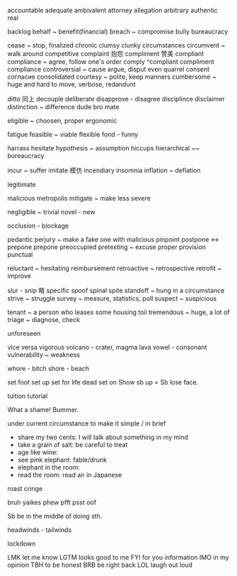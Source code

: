 

accountable
adequate
ambivalent
attorney
allegation
arbitrary
authentic real

backlog
behalf ~ benefit(financial)
breach ~ compromise
bully
bureaucracy



cease ~ stop, finalized
chronic
clumsy clunky
circumstances
circumvent ~ walk around
competitive
complaint 抱怨  compliment 赞美
compliant compliance ~ agree, follow one's order
comply ^compliant compliment compliance
controversial ~ cause argue, disput even quarrel
consent     согласие
consolidated
courtesy ~ polite, keep manners
cumbersome ~ huge and hard to move, verbose, redandunt

ditto    同上
decouple
deliberate
disapprove - disagree
disciplince
disclaimer
distinction ~ difference
dude bro mate

eligible ~ choosen, proper
ergonomic

fatigue
feasible ~ viable
flexible
fond - funny

harrass
hesitate
hypothesis ~ assumption
hiccups
hierarchical ~~ bureaucracy

incur ~ suffer
imitate  模仿
incendiary
insomnia
inflation ~ deflation


legitimate

malicious
metropolis
mitigate ~ make less severe

negligible ~ trivial
novel - new

occlusion - blockage

pedantic
perjury ~ make a fake one with malicious
pinpoint
postpone <-> prepone
prepone
preoccupied
pretexting ~ excuse
proper
provision
punctual

reluctant ~ hesitating
reimbursement
retroactive ~ retrospective
retrofit ~ improve

slur -
snip  略
specific
spoof
spinal
spite
standoff ~ hung in a circumstance
strive ~ struggle
survey ~ measure, statistics, poll
suspect ~ suspicious

tenant ~ a person who leases some housing
toil
tremendous ~ huge, a lot of
triage ~ diagnose, check


unforeseen

vice versa
vigorous
volcano - crater, magma lava
vowel - consonant
vulnerability ~ weakness

whore - bitch
shore - beach


set foot
set up
set for life
dead set on
Show sb up = Sb lose face.


tuition
tutorial

What a shame!
Bummer.

under current circumstance
to make it simple / in brief

* share my two cents: I will talk about something in my mind
* take a grain of salt: be careful to treat
* age like wine:
* see pink elephant: fable/drunk
* elephant in the room:
* read the room: read air in Japanese

roast
cringe

bruh yaikes
phew
pfft psst
oof


Sb be in the middle of doing sth.

headwinds - tailwinds

lockdown


LMK   let me know
LGTM  looks good to me
FYI   for you information
IMO   in my opinion
TBH   to be honest
BRB   be right back
LOL   laugh out loud

